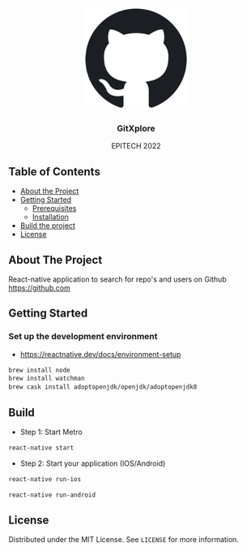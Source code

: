 <br />
<p align="center">
    <img src="images/Octicons-mark-github.svg" width="200" height="200" alt="Logo">

  <h3 align="center">GitXplore</h3>

  <p align="center">
    EPITECH 2022
</p>

<!-- TABLE OF CONTENTS -->
## Table of Contents

* [About the Project](#about-the-project)
* [Getting Started](#getting-started)
  * [Prerequisites](#prerequisites)
  * [Installation](#installation)
* [Build the project](#build)
* [License](#license)


<!-- ABOUT THE PROJECT -->
## About The Project
React-native application to search for repo's and users on Github https://github.com 


<!-- GETTING STARTED -->
## Getting Started

### Set up the development environment

* https://reactnative.dev/docs/environment-setup

```sh
brew install node
brew install watchman
brew cask install adoptopenjdk/openjdk/adoptopenjdk8
```

## Build

* Step 1: Start Metro

```sh
react-native start
```

* Step 2: Start your application (IOS/Android)

```sh
react-native run-ios
```

```sh
react-native run-android
```


<!-- LICENSE -->
## License

Distributed under the MIT License. See `LICENSE` for more information.
